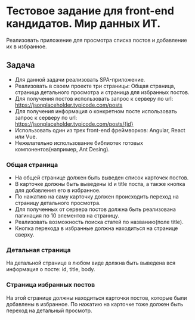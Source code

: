 # Тестовое задание для front-end кандидатов. Мир данных ИТ.
Реализовать приложение для просмотра списка постов и добавление их в избранное.
## Задача
* Для данной задачи реализовать SPA-приложение.
* Реализовать в своем проекте три страницы: Общая страница, страница детального просмотра и страница для избранных постов.
* Для получения постов использовать запрос к серверу по url: https://jsonplaceholder.typicode.com/posts
* Для получения информация о конкретном посте использовать запрос к серверу по url: https://jsonplaceholder.typicode.com/posts/{id}
* Использовать один из трех front-end фреймворков: Angular, React или Vue.
* Нежелательно использование библиотек готовых компонентов(например, Ant Desing).

### Общая страница
 - На общей странице должен быть выведен список карточек постов.
 - В карточке должны быть выведены id и title поста, а также кнопка для добавления его в избранное.
 - По нажатию на саму карточку должен происходить переход на страницу детального просмотра.
 - Для полученных от сервера постов должна быть реализована пагинация по 10 элементов на страницу.
 - Реализовать возможность поиска статей по названию(поле title).
 - Кнопка перехода в избранные должна находиться на странице сверху.

### Детальная страница
На детальной странице в любом виде должна быть выведена вся информация о посте: id, title, body.

### Страница избранных постов
На этой странице должны находиться карточки постов, которые были добавлены в избранное. По нажатию на карточке тоже должен быть переход на детальный просмотр.
